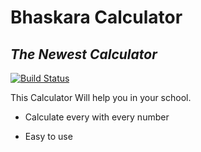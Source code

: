 # Bhaskara Calculator
## _The Newest Calculator_

[![Build Status](https://travis-ci.org/joemccann/dillinger.svg?branch=master)](https://travis-ci.org/joemccann/dillinger)

This Calculator Will help you in your school.

- Calculate every with every number
- Easy to use



   [dill]: <https://www.python.org/>
   [git-repo-url]: <https://github.com/JoaoAssalim/Bill_Bot.git>
   [Python]: <https://www.python.org/>
